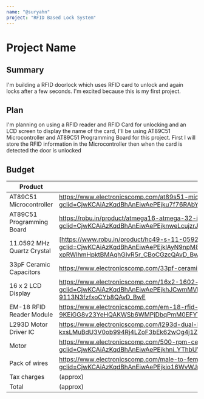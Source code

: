 ```yaml
---
name: "@suryahn"
project: "RFID Based Lock System"
---
```


# Project Name

## Summary

I'm building a RFID doorlock which uses RFID card to unlock and again locks after a few seconds. I'm excited because this is my first project.

## Plan

I'm planning on using a RFID reader and RFID Card for unlocking and an LCD screen to display the name of the card, I'll be using AT89C51 Microcontroller and
AT89C51 Programming Board for this project. First I will store the RFID information in the Microcontroller then when the card is detected the door is unlocked

## Budget

| Product         | Supplier/Link                         | Cost   |
| --------------- | ------------------------------------- | ------ |
| AT89C51 Microcontroller | https://www.electronicscomp.com/at89s51-microcontroller?gclid=CjwKCAiAzKqdBhAnEiwAePEjku7f76RAbYRowJ0dgF_LHdo3mTzIL67i48RVBPGMEvuqKffp_LKbPxoC7IoQAvD_BwE | $1  |
| AT89C51 Programming Board | https://robu.in/product/atmega16-atmega-32-isp-avr-minimum-development-system-board-module/?gclid=CjwKCAiAzKqdBhAnEiwAePEjknweLcujzrJeBdd1oeJ2_RSmDVGSv9yIPS1MuB4vtb98qk_MINGxNRoC9bEQAvD_BwE | $3.5 |
| 11.0592 MHz Quartz Crystal | [https://www.robu.in/product/hc49-s-11-0592mhz-crystal-oscillator-pack-of-5/?gclid=CjwKCAiAzKqdBhAnEiwAePEjklAyN9npM826YQHixFje6HNx4ew2-xpRWIhmHpktBMAqhGIvR5r_CBoCGzcQAvD_BwE | $1  |
| 33pF Ceramic Capacitors | https://www.electronicscomp.com/33pf-ceramic-capacitor  | $0.3 |
| 16 x 2 LCD Display   | https://www.electronicscomp.com/16x2-1602-character-green-lcd-display-india?gclid=CjwKCAiAzKqdBhAnEiwAePEjkhJCwmMVbuCI7ieKN_hnGVzzFnCmCI8xacy20QKfTOO-9113N3fzfxoCYb8QAvD_BwE | $1.5  |
| EM-18 RFID Reader Module | https://www.electronicscomp.com/em-18-rfid-reader-module?gclid=CjwKCAiAzKqdBhAnEiwAePEjkqQFQWYo-9KEiGG8v23YeHQAKWSb6WMPjDbqPmM0EFYYF5Vibo-8bBoC7OMQAvD_BwE  | $3 |
| L293D Motor Driver IC   | https://www.electronicscomp.com/l293d-dual-h-bridge-motor-driver-ic?gclid=CjwKCAiAzKqdBhAnEiwAePEjko-kxsLMuBdU3V0ob994Rj4LZoF3bEk62wOg4j1Z5D0wxvoeyJQM5RoCduQQAvD_BwE | $0.5 |
| Motor | https://www.electronicscomp.com/500-rpm-centre-shaft-dc-geared-motor-india?gclid=CjwKCAiAzKqdBhAnEiwAePEjkhni_YThbUWPOc-hpp-OjIT1VvcPqGtkSav_r8ALC5ZpFl00rGvNExoCHw4QAvD_BwE | $2.5 |
| Pack of wires   |https://www.electronicscomp.com/male-to-female-jumper-wires-20cm-40-pieces-pack?gclid=CjwKCAiAzKqdBhAnEiwAePEjkio16WvWJnwBJrKJ3lXH4oIcrRqExH7vfLakjkEFLy8tvL_8WbpxpRoCPdQQAvD_BwE| $5  |
| Tax charges |(approx)|$5|
| Total | (approx) |$19|
